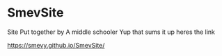 # SmevSite
Site Put together by A middle schooler Yup that sums it up heres the link

https://smevy.github.io/SmevSite/
